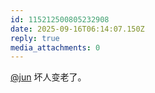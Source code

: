 ```yaml
---
id: 115212500805232908
date: 2025-09-16T06:14:07.150Z
reply: true
media_attachments: 0
---
```


[@jun](https://social.luzhaojun.com/@jun) 坏人变老了。

